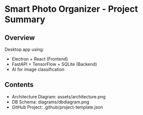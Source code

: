 # Smart Photo Organizer - Project Summary

## Overview
Desktop app using:
- Electron + React (Frontend)
- FastAPI + TensorFlow + SQLite (Backend)
- AI for image classification

## Contents
- Architecture Diagram: assets/architecture.png
- DB Schema: diagrams/dbdiagram.png
- GitHub Project: .github/project-template.json
